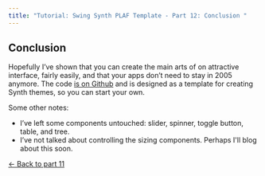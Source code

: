 ```yaml
---
title: "Tutorial: Swing Synth PLAF Template - Part 12: Conclusion "
---
```

<h2>Conclusion</h2>

<p>Hopefully I’ve shown that you can create the main arts of on attractive interface, fairly easily, and that your apps don’t need to stay in 2005 anymore. The code <a href="https://github.com/alexec/swing-synth-plaf-template">is on Github</a> and is designed as a template for creating Synth themes, so you can start your own.</p>

<p>Some other notes:</p>

<ul>
<li>I’ve left some components untouched: slider, spinner, toggle button, table, and tree.</li>
<li>I’ve not talked about controlling the sizing components. Perhaps I'll blog about this soon.</li>
</ul>

<p><a href="/content/tutorial-swing-synth-plaf-template-part-11-targeting-styles">&larr; Back to part 11</a></p>
